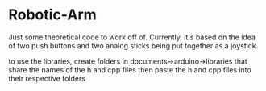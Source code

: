 # Robotic-Arm

Just some theoretical code to work off of.
Currently, it's based on the idea of two push buttons and two analog sticks being put together as a joystick.

to use the libraries, create folders in documents->arduino->libraries that share the names of the h and cpp files
then paste the h and cpp files into their respective folders
